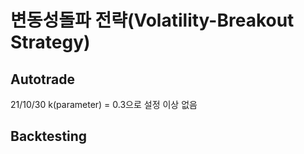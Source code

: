 # 변동성돌파 전략(Volatility-Breakout Strategy)

## Autotrade
21/10/30
k(parameter) = 0.3으로 설정
이상 없음

## Backtesting